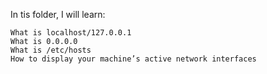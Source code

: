 In tis folder, I will learn:


    What is localhost/127.0.0.1
    What is 0.0.0.0
    What is /etc/hosts
    How to display your machine’s active network interfaces

